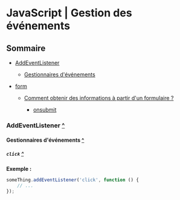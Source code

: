 # JavaScript | Gestion des événements

## Sommaire

- [AddEventListener](#addeventlistener)
	
	- [Gestionnaires d'événements](#gestionnaires-dévénements)

- [form](#form)

	- [Comment obtenir des informations à partir d'un formulaire ?](#comment-obtenir-des-informations-à-partir-dun-formulaire)

		- [onsubmit](#onsubmit)

### AddEventListener [^](#sommaire)

#### Gestionnaires d'événements [^](#sommaire)

##### `click` [^](#sommaire)

**Exemple :**

```javascript
someThing.addEventListener('click', function () {
	// ...
});
```